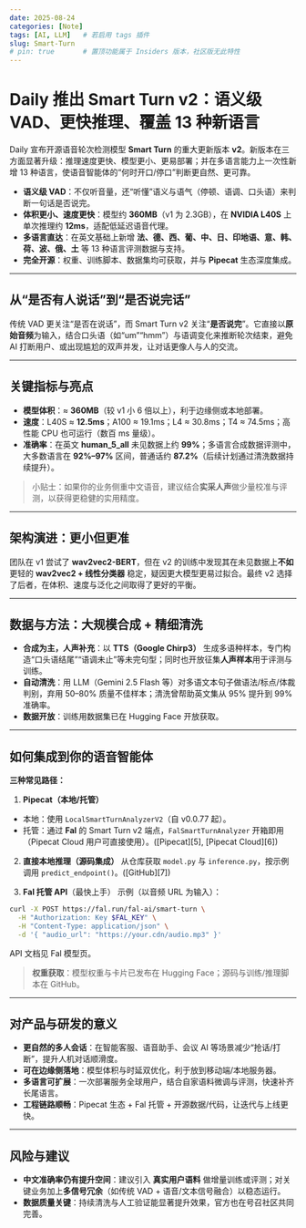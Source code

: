 ```yaml
---
date: 2025-08-24
categories: [Note]
tags: [AI, LLM]   # 若启用 tags 插件
slug: Smart-Turn
# pin: true       # 置顶功能属于 Insiders 版本，社区版无此特性
---
```


# Daily 推出 Smart Turn v2：语义级 VAD、更快推理、覆盖 13 种新语言

 Daily 宣布开源语音轮次检测模型 **Smart Turn** 的重大更新版本 **v2**。新版本在三方面显著升级：推理速度更快、模型更小、更易部署；并在多语言能力上一次性新增 13 种语言，使语音智能体的“何时开口/停口”判断更自然、更可靠。

<!-- more -->

* **语义级 VAD**：不仅听音量，还“听懂”语义与语气（停顿、语调、口头语）来判断一句话是否说完。
* **体积更小、速度更快**：模型约 **360MB**（v1 为 2.3GB），在 **NVIDIA L40S** 上单次推理约 **12ms**，适配低延迟语音代理。
* **多语言直达**：在英文基础上新增 **法、德、西、葡、中、日、印地语、意、韩、荷、波、俄、土** 等 13 种语言评测数据与支持。
* **完全开源**：权重、训练脚本、数据集均可获取，并与 **Pipecat** 生态深度集成。

---

## 从“是否有人说话”到“是否说完话”

传统 VAD 更关注“是否在说话”，而 Smart Turn v2 关注“**是否说完**”。它直接以**原始音频**为输入，结合口头语（如“um”“hmm”）与语调变化来推断轮次结束，避免 AI 打断用户、或出现尴尬的双声并发，让对话更像人与人的交流。

---

## 关键指标与亮点

* **模型体积**：≈ **360MB**（较 v1 小 6 倍以上），利于边缘侧或本地部署。
* **速度**：L40S ≈ **12.5ms**；A100 ≈ 19.1ms；L4 ≈ 30.8ms；T4 ≈ 74.5ms；高性能 CPU 也可运行（数百 ms 量级）。
* **准确率**：在英文 **human\_5\_all** 未见数据上约 **99%**；多语言合成数据评测中，大多数语言在 **92%–97%** 区间，普通话约 **87.2%**（后续计划通过清洗数据持续提升）。

> 小贴士：如果你的业务侧重中文语音，建议结合**实采人声**做少量校准与评测，以获得更稳健的实用精度。

---

## 架构演进：更小但更准

团队在 v1 尝试了 **wav2vec2-BERT**，但在 v2 的训练中发现其在未见数据上**不如**更轻的 **wav2vec2 + 线性分类器** 稳定，疑因更大模型更易过拟合。最终 v2 选择了后者，在体积、速度与泛化之间取得了更好的平衡。

---

## 数据与方法：大规模合成 + 精细清洗

* **合成为主，人声补充**：以 **TTS（Google Chirp3）** 生成多语种样本，专门构造“口头语结尾”“语调未止”等未完句型；同时也开放征集**人声样本**用于评测与训练。 
* **自动清洗**：用 LLM（Gemini 2.5 Flash 等）对多语文本句子做语法/标点/体裁判别，弃用 50–80% 质量不佳样本；清洗曾帮助英文集从 95% 提升到 99% 准确率。
* **数据开放**：训练用数据集已在 Hugging Face 开放获取。

---

## 如何集成到你的语音智能体

**三种常见路径：**

1. **Pipecat（本地/托管）**

* 本地：使用 `LocalSmartTurnAnalyzerV2`（自 v0.0.77 起）。
* 托管：通过 **Fal** 的 Smart Turn v2 端点，`FalSmartTurnAnalyzer` 开箱即用（Pipecat Cloud 用户可直接使用）。([Pipecat][5], [Pipecat Cloud][6])

2. **直接本地推理（源码集成）**
   从仓库获取 `model.py` 与 `inference.py`，按示例调用 `predict_endpoint()`。([GitHub][7])

3. **Fal 托管 API**（最快上手）
   示例（以音频 URL 为输入）：

```bash
curl -X POST https://fal.run/fal-ai/smart-turn \
  -H "Authorization: Key $FAL_KEY" \
  -H "Content-Type: application/json" \
  -d '{ "audio_url": "https://your.cdn/audio.mp3" }'
```

API 文档见 Fal 模型页。

> **权重获取**：模型权重与卡片已发布在 Hugging Face；源码与训练/推理脚本在 GitHub。

---

## 对产品与研发的意义

* **更自然的多人会话**：在智能客服、语音助手、会议 AI 等场景减少“抢话/打断”，提升人机对话顺滑度。
* **可在边缘侧落地**：模型体积与时延双优化，利于放到移动端/本地服务器。
* **多语言可扩展**：一次部署服务全球用户，结合自家语料微调与评测，快速补齐长尾语言。
* **工程链路顺畅**：Pipecat 生态 + Fal 托管 + 开源数据/代码，让迭代与上线更快。

---

## 风险与建议

* **中文准确率仍有提升空间**：建议引入 **真实用户语料** 做增量训练或评测；对关键业务加上**多信号冗余**（如传统 VAD + 语音/文本信号融合）以稳态运行。
* **数据质量关键**：持续清洗与人工验证能显著提升效果，官方也在号召社区共同完善。
